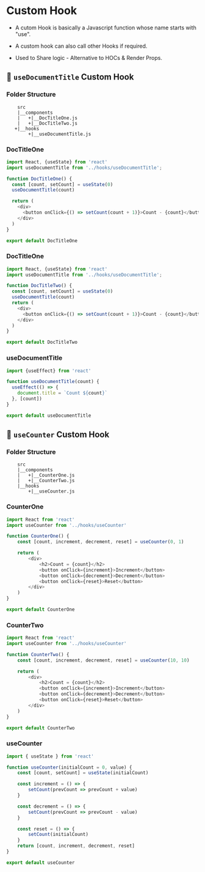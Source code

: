 #   Custom Hook

-   A cutom Hook is basically a Javascript function whose name starts with "use".

-   A custom hook can also call other Hooks if required.

-   Used to Share logic - Alternative to HOCs & Render Props.

##  🎯  `useDocumentTitle` Custom Hook

### Folder Structure
```
    src
    |__components
    |   +|__DocTitleOne.js
    |   +|__DocTitleTwo.js
   +|__hooks
        +|__useDocumentTitle.js

```

### DocTitleOne
```js
import React, {useState} from 'react'
import useDocumentTitle from '../hooks/useDocumentTitle';

function DocTitleOne() {
  const [count, setCount] = useState(0)
  useDocumentTitle(count)

  return (
    <div>
      <button onClick={() => setCount(count + 1)}>Count - {count}</button>
    </div>
  )
}

export default DocTitleOne
```

### DocTitleOne
```js
import React, {useState} from 'react'
import useDocumentTitle from '../hooks/useDocumentTitle';

function DocTitleTwo() {
  const [count, setCount] = useState(0)
  useDocumentTitle(count)
  return (
    <div>
      <button onClick={() => setCount(count + 1)}>Count - {count}</button>
    </div>
  )
}

export default DocTitleTwo
```

### useDocumentTitle
```js
import {useEffect} from 'react'

function useDocumentTitle(count) {
  useEffect(() => {
    document.title = `Count ${count}`
  }, [count])
}

export default useDocumentTitle
```

##  🎯  `useCounter` Custom Hook

### Folder Structure
```
    src
    |__components
    |   +|__CounterOne.js
    |   +|__CounterTwo.js
    |__hooks
        +|__useCounter.js

```

### CounterOne
```js
import React from 'react'
import useCounter from '../hooks/useCounter'

function CounterOne() {
	const [count, increment, decrement, reset] = useCounter(0, 1)

	return (
		<div>
			<h2>Count = {count}</h2>
			<button onClick={increment}>Increment</button>
			<button onClick={decrement}>Decrement</button>
			<button onClick={reset}>Reset</button>
		</div>
	)
}

export default CounterOne
```

### CounterTwo
```js
import React from 'react'
import useCounter from '../hooks/useCounter'

function CounterTwo() {
	const [count, increment, decrement, reset] = useCounter(10, 10)

	return (
		<div>
			<h2>Count = {count}</h2>
			<button onClick={increment}>Increment</button>
			<button onClick={decrement}>Decrement</button>
			<button onClick={reset}>Reset</button>
		</div>
	)
}

export default CounterTwo
```

### useCounter
```js
import { useState } from 'react'

function useCounter(initialCount = 0, value) {
	const [count, setCount] = useState(initialCount)

	const increment = () => {
		setCount(prevCount => prevCount + value)
	}

	const decrement = () => {
		setCount(prevCount => prevCount - value)
	}

	const reset = () => {
		setCount(initialCount)
	}
	return [count, increment, decrement, reset]
}

export default useCounter
```